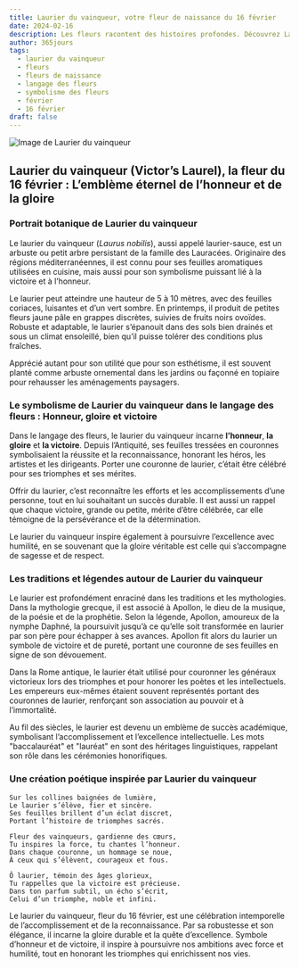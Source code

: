 ```yaml
---
title: Laurier du vainqueur, votre fleur de naissance du 16 février
date: 2024-02-16
description: Les fleurs racontent des histoires profondes. Découvrez Laurier du vainqueur, votre fleur de naissance du 16 février, ses symboles et récits fascinants. Plongez dans sa signification et son langage unique dans l'art floral.
author: 365jours
tags:
  - laurier du vainqueur
  - fleurs
  - fleurs de naissance
  - langage des fleurs
  - symbolisme des fleurs
  - février
  - 16 février
draft: false
---
```



![Image de Laurier du vainqueur](https://cdn.pixabay.com/photo/2017/09/23/19/24/laurel-2779880_1280.jpg#center)


## Laurier du vainqueur (Victor’s Laurel), la fleur du 16 février : L’emblème éternel de l’honneur et de la gloire

### Portrait botanique de Laurier du vainqueur

Le laurier du vainqueur (_Laurus nobilis_), aussi appelé laurier-sauce, est un arbuste ou petit arbre persistant de la famille des Lauracées. Originaire des régions méditerranéennes, il est connu pour ses feuilles aromatiques utilisées en cuisine, mais aussi pour son symbolisme puissant lié à la victoire et à l’honneur.

Le laurier peut atteindre une hauteur de 5 à 10 mètres, avec des feuilles coriaces, luisantes et d’un vert sombre. En printemps, il produit de petites fleurs jaune pâle en grappes discrètes, suivies de fruits noirs ovoïdes. Robuste et adaptable, le laurier s’épanouit dans des sols bien drainés et sous un climat ensoleillé, bien qu’il puisse tolérer des conditions plus fraîches.

Apprécié autant pour son utilité que pour son esthétisme, il est souvent planté comme arbuste ornemental dans les jardins ou façonné en topiaire pour rehausser les aménagements paysagers.

### Le symbolisme de Laurier du vainqueur dans le langage des fleurs : Honneur, gloire et victoire

Dans le langage des fleurs, le laurier du vainqueur incarne **l’honneur**, **la gloire** et **la victoire**. Depuis l’Antiquité, ses feuilles tressées en couronnes symbolisaient la réussite et la reconnaissance, honorant les héros, les artistes et les dirigeants. Porter une couronne de laurier, c’était être célébré pour ses triomphes et ses mérites.

Offrir du laurier, c’est reconnaître les efforts et les accomplissements d’une personne, tout en lui souhaitant un succès durable. Il est aussi un rappel que chaque victoire, grande ou petite, mérite d’être célébrée, car elle témoigne de la persévérance et de la détermination.

Le laurier du vainqueur inspire également à poursuivre l’excellence avec humilité, en se souvenant que la gloire véritable est celle qui s’accompagne de sagesse et de respect.

### Les traditions et légendes autour de Laurier du vainqueur

Le laurier est profondément enraciné dans les traditions et les mythologies. Dans la mythologie grecque, il est associé à Apollon, le dieu de la musique, de la poésie et de la prophétie. Selon la légende, Apollon, amoureux de la nymphe Daphné, la poursuivit jusqu’à ce qu’elle soit transformée en laurier par son père pour échapper à ses avances. Apollon fit alors du laurier un symbole de victoire et de pureté, portant une couronne de ses feuilles en signe de son dévouement.

Dans la Rome antique, le laurier était utilisé pour couronner les généraux victorieux lors des triomphes et pour honorer les poètes et les intellectuels. Les empereurs eux-mêmes étaient souvent représentés portant des couronnes de laurier, renforçant son association au pouvoir et à l’immortalité.

Au fil des siècles, le laurier est devenu un emblème de succès académique, symbolisant l’accomplissement et l’excellence intellectuelle. Les mots "baccalauréat" et "lauréat" en sont des héritages linguistiques, rappelant son rôle dans les cérémonies honorifiques.

### Une création poétique inspirée par Laurier du vainqueur

```
Sur les collines baignées de lumière,  
Le laurier s’élève, fier et sincère.  
Ses feuilles brillent d’un éclat discret,  
Portant l’histoire de triomphes sacrés.  

Fleur des vainqueurs, gardienne des cœurs,  
Tu inspires la force, tu chantes l’honneur.  
Dans chaque couronne, un hommage se noue,  
À ceux qui s’élèvent, courageux et fous.  

Ô laurier, témoin des âges glorieux,  
Tu rappelles que la victoire est précieuse.  
Dans ton parfum subtil, un écho s’écrit,  
Celui d’un triomphe, noble et infini.  
```

Le laurier du vainqueur, fleur du 16 février, est une célébration intemporelle de l’accomplissement et de la reconnaissance. Par sa robustesse et son élégance, il incarne la gloire durable et la quête d’excellence. Symbole d’honneur et de victoire, il inspire à poursuivre nos ambitions avec force et humilité, tout en honorant les triomphes qui enrichissent nos vies.

